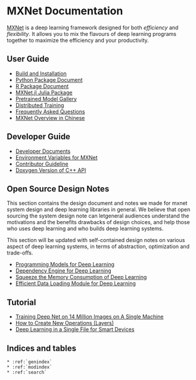 MXNet Documentation
===================
[MXNet](https://github.com/dmlc/mxnet) is a deep learning framework designed for both *efficiency* and *flexibility*.
It allows you to mix the flavours of deep learning programs together to maximize the efficiency and your productivity.

User Guide
----------
* [Build and Installation](build.md)
* [Python Package Document](python/index.md)
* [R Package Document](R-package/index.md)
* [MXNet.jl Julia Package](https://github.com/dmlc/MXNet.jl)
* [Pretrained Model Gallery](pretrained.md)
* [Distributed Training](distributed_training.md)
* [Frequently Asked Questions](faq.md)
* [MXNet Overview in Chinese](overview_zh.md)

Developer Guide
---------------
* [Developer Documents](developer-guide/index.md)
* [Environment Variables for MXNet](env_var.md)
* [Contributor Guideline](contribute.md)
* [Doxygen Version of C++ API](https://mxnet.readthedocs.org/en/latest/doxygen)


Open Source Design Notes
------------------------
This section contains the design document and notes we made for mxnet system design and deep learning
libraries in general. We believe that open sourcing the system design note can letgeneral audiences understand the  motivations and the benefits drawbacks of design choices, and help those who uses deep learning and who builds deep learning systems.

This section will be updated with self-contained design notes on various aspect of deep learning systems,
in terms of abstraction, optimization and trade-offs.

* [Programming Models for Deep Learning](program_model.md)
* [Dependency Engine for Deep Learning](developer-guide/note_engine.md)
* [Squeeze the Memory Consumption of Deep Learning](developer-guide/note_memory.md)
* [Efficient Data Loading Module for Deep Learning](developer-guide/note_data_loading.md)

Tutorial
--------
* [Training Deep Net on 14 Million Images on A Single Machine](tutorial/imagenet_full.md)
* [How to Create New Operations (Layers)](tutorial/new_op_howto.md)
* [Deep Learning in a Single File for Smart Devices](tutorial/smart_device.md)

Indices and tables
------------------

```eval_rst
* :ref:`genindex`
* :ref:`modindex`
* :ref:`search`
```
